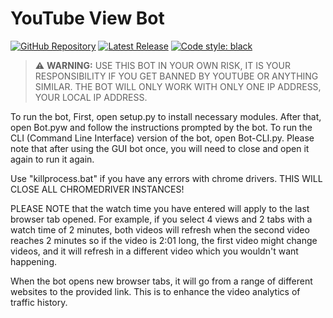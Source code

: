 # YouTube View Bot

[![GitHub Repository](https://img.shields.io/badge/GitHub-Repository-blue)](https://github.com/sryu1/YouTube_View_Bot)
[![Latest Release](https://img.shields.io/github/v/release/sryu1/YouTube_View_Bot)](https://github.com/sryu1/YouTube_View_Bot/releases)
[![Code style: black](https://img.shields.io/badge/code%20style-black-black)](https://github.com/psf/black)

> ️⚠️ **WARNING:** USE THIS BOT IN YOUR OWN RISK, IT IS YOUR RESPONSIBILITY IF YOU GET BANNED BY YOUTUBE OR ANYTHING
> SIMILAR. THE BOT
> WILL ONLY WORK WITH ONLY ONE IP ADDRESS, YOUR LOCAL IP ADDRESS.

To run the bot, First, open setup.py to install necessary modules.
After that, open Bot.pyw and follow the instructions prompted by the bot.
To run the CLI (Command Line Interface) version of the bot, open Bot-CLI.py. Please note that after using the GUI bot
once, you will need to close and open it again to run it again.

Use "killprocess.bat" if you have any errors with chrome drivers. THIS WILL CLOSE ALL CHROMEDRIVER INSTANCES!

PLEASE NOTE that the watch time you have entered will apply to the last browser tab opened. For example, if you select 4
views and 2 tabs with a watch time of 2 minutes, both videos will refresh when the second video reaches 2 minutes so if
the video is 2:01 long, the first video might change videos, and it will refresh in a different video which you wouldn't
want happening.

When the bot opens new browser tabs, it will go from a range of different websites to the provided link. This is to
enhance the video analytics of traffic history.
